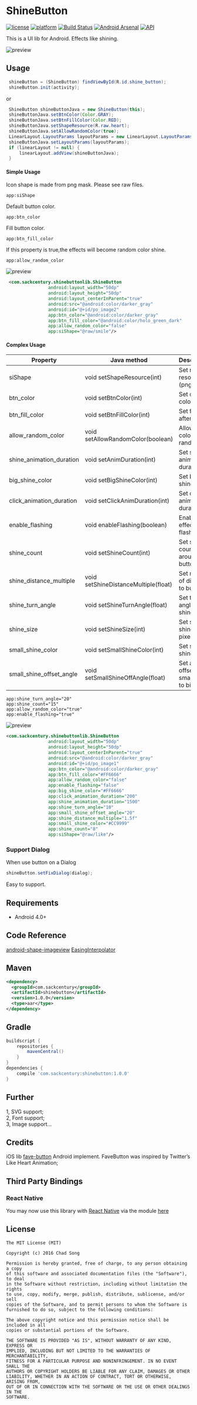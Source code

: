 # ShineButton
[![license](https://img.shields.io/badge/license-MIT-blue.svg)](https://github.com/ChadCSong/ShineButton/raw/master/LICENSE)
[![platform](https://img.shields.io/badge/platform-Android-yellow.svg)](https://www.android.com)
[![Build Status](https://travis-ci.org/ChadCSong/ShineButton.svg?branch=master)](https://travis-ci.org/ChadCSong/ShineButton)
[![Android Arsenal](https://img.shields.io/badge/Android%20Arsenal-ShineButton-green.svg?style=true)](https://android-arsenal.com/details/1/3846)
[![API](https://img.shields.io/badge/API-14%2B-brightgreen.svg?style=flat)](https://android-arsenal.com/api?level=14)

This is a UI lib for Android. Effects like shining.

![preview](https://github.com/ChadCSong/ShineButton/blob/master/image/demo_shine_others.gif)

## Usage
```java
 shineButton = (ShineButton) findViewById(R.id.shine_button);
 shineButton.init(activity);
```
or

```java
 ShineButton shineButtonJava = new ShineButton(this);
 shineButtonJava.setBtnColor(Color.GRAY);
 shineButtonJava.setBtnFillColor(Color.RED);
 shineButtonJava.setShapeResource(R.raw.heart);
 shineButtonJava.setAllowRandomColor(true);
 LinearLayout.LayoutParams layoutParams = new LinearLayout.LayoutParams(100, 100);
 shineButtonJava.setLayoutParams(layoutParams);
 if (linearLayout != null) {
     linearLayout.addView(shineButtonJava);
 }
```
#### Simple Usage

Icon shape is made from png mask. Please see raw files.
```shell
app:siShape
```

Default button color.
```shell
app:btn_color
```
Fill button color.
```shell
app:btn_fill_color
```
If this property is true,the effects will become random color shine.
```shell
app:allow_random_color
```

![preview](https://github.com/ChadCSong/ShineButton/blob/master/image/demo_small.gif)

```xml
 <com.sackcentury.shinebuttonlib.ShineButton
                android:layout_width="50dp"
                android:layout_height="50dp"
                android:layout_centerInParent="true"
                android:src="@android:color/darker_gray"
                android:id="@+id/po_image2"
                app:btn_color="@android:color/darker_gray"
                app:btn_fill_color="@android:color/holo_green_dark"
                app:allow_random_color="false"
                app:siShape="@raw/smile"/>
 ```
#### Complex Usage


| Property                 | Java method                          | Description                     |
| ------------------------ | ------------------------------------ | -------------------------------------------- |
| siShape                  | void setShapeResource(int)           | Set raw resource (png)                       |
| btn_color                | void setBtnColor(int)                | Set origin  color                            |
| btn_fill_color           | void setBtnFillColor(int)            | Set fill color after click                   |
| allow_random_color       | void setAllowRandomColor(boolean)    | Allow shine color random                     |
| shine_animation_duration | void setAnimDuration(int)            | Set shine anim duration                      |
| big_shine_color          | void setBigShineColor(int)           | Set big shine color                          |
| click_animation_duration | void setClickAnimDuration(int)       | Set click anim duration                      |
| enable_flashing          | void enableFlashing(boolean)         | Enable effect like flash                     |
| shine_count              | void setShineCount(int)              | Set shine count around button                |
| shine_distance_multiple  | void setShineDistanceMultiple(float) | Set multiple of distance to button           |
| shine_turn_angle         | void setShineTurnAngle(float)        | Set turn angle of shine                      |
| shine_size               | void setShineSize(int)               | Set size of shine by pixel                   |
| small_shine_color        | void setSmallShineColor(int)         | Set small shine color                        |
| small_shine_offset_angle | void setSmallShineOffAngle(float)    | Set angle offset of small shine to big shine |


```shell
app:shine_turn_angle="20"
app:shine_count="15"
app:allow_random_color="true"
app:enable_flashing="true"
```
![preview](https://github.com/ChadCSong/ShineButton/blob/master/image/demo_shine_others.gif)


 ```xml
 <com.sackcentury.shinebuttonlib.ShineButton
                 android:layout_width="50dp"
                 android:layout_height="50dp"
                 android:layout_centerInParent="true"
                 android:src="@android:color/darker_gray"
                 android:id="@+id/po_image1"
                 app:btn_color="@android:color/darker_gray"
                 app:btn_fill_color="#FF6666"
                 app:allow_random_color="false"
                 app:enable_flashing="false"
                 app:big_shine_color="#FF6666"
                 app:click_animation_duration="200"
                 app:shine_animation_duration="1500"
                 app:shine_turn_angle="10"
                 app:small_shine_offset_angle="20"
                 app:shine_distance_multiple="1.5f"
                 app:small_shine_color="#CC9999"
                 app:shine_count="8"
                 app:siShape="@raw/like"/>
  ```

### Support Dialog

When use button on a Dialog

```java
shineButton.setFixDialog(dialog);

```
Easy to support.

## Requirements

- Android 4.0+

## Code Reference

[android-shape-imageview](https://github.com/siyamed/android-shape-imageview)
[EasingInterpolator](https://github.com/MasayukiSuda/EasingInterpolator)


## Maven

```xml
<dependency>
  <groupId>com.sackcentury</groupId>
  <artifactId>shinebutton</artifactId>
  <version>1.0.0</version>
  <type>aar</type>
</dependency>
```
## Gradle

```gradle
buildscript {
    repositories {
        mavenCentral()
    }
}
dependencies {
    compile 'com.sackcentury:shinebutton:1.0.0'
}
```


## Further

1, SVG support;    
2, Font support;    
3, Image support...

##

## Credits

iOS lib [fave-button](https://github.com/xhamr/fave-button) Android implement.
FaveButton was inspired by Twitter’s Like Heart Animation;

## Third Party Bindings
  		  
### React Native
You may now use this library with [React Native](https://github.com/facebook/react-native) via the module [here](https://github.com/prscX/react-native-shine-button)


License
------------
    The MIT License (MIT)
    
    Copyright (c) 2016 Chad Song 
    
    Permission is hereby granted, free of charge, to any person obtaining a copy
    of this software and associated documentation files (the "Software"), to deal
    in the Software without restriction, including without limitation the rights
    to use, copy, modify, merge, publish, distribute, sublicense, and/or sell
    copies of the Software, and to permit persons to whom the Software is
    furnished to do so, subject to the following conditions:
    
    The above copyright notice and this permission notice shall be included in all
    copies or substantial portions of the Software.
    
    THE SOFTWARE IS PROVIDED "AS IS", WITHOUT WARRANTY OF ANY KIND, EXPRESS OR
    IMPLIED, INCLUDING BUT NOT LIMITED TO THE WARRANTIES OF MERCHANTABILITY,
    FITNESS FOR A PARTICULAR PURPOSE AND NONINFRINGEMENT. IN NO EVENT SHALL THE
    AUTHORS OR COPYRIGHT HOLDERS BE LIABLE FOR ANY CLAIM, DAMAGES OR OTHER
    LIABILITY, WHETHER IN AN ACTION OF CONTRACT, TORT OR OTHERWISE, ARISING FROM,
    OUT OF OR IN CONNECTION WITH THE SOFTWARE OR THE USE OR OTHER DEALINGS IN THE
    SOFTWARE.
